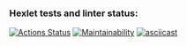 ### Hexlet tests and linter status:
[![Actions Status](https://github.com/TreshaNatalia/frontend-project-44/workflows/hexlet-check/badge.svg)](https://github.com/TreshaNatalia/frontend-project-44/actions)
[![Maintainability](https://api.codeclimate.com/v1/badges/699655474f7d400f8dc9/maintainability)](https://codeclimate.com/github/TreshaNatalia/frontend-project-44/maintainability)
[![asciicast](https://asciinema.org/a/tM5Yd01mA3op4VeJtkMNcwlfe.svg)][def]


[def]: https://asciinema.org/a/tM5Yd01mA3op4VeJtkMNcwlfe